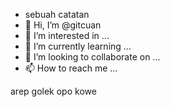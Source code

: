 - sebuah catatan
- 👋 Hi, I’m @gitcuan
- 👀 I’m interested in ...
- 🌱 I’m currently learning ...
- 💞️ I’m looking to collaborate on ...
- 📫 How to reach me ...

<!---
gitcuan/gitcuan is a ✨ special ✨ repository because its `README.md` (this file) appears on your GitHub profile.
You can click the Preview link to take a look at your changes.
--->


arep golek opo kowe
